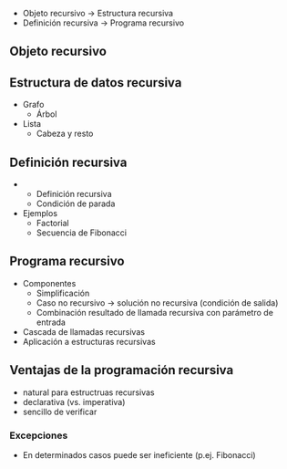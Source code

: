 - Objeto recursivo -> Estructura recursiva
- Definición recursiva -> Programa recursivo 

## Objeto recursivo
## Estructura de datos recursiva
- Grafo
	- Árbol
- Lista
	- Cabeza y resto
## Definición recursiva
- 
	- Definición recursiva
	- Condición de parada
- Ejemplos
	- Factorial
	- Secuencia de Fibonacci
## Programa recursivo
- Componentes
	- Simplificación
	- Caso no recursivo -> solución no recursiva (condición de salida)
	- Combinación resultado de llamada recursiva con parámetro de entrada
- Cascada de llamadas recursivas
- Aplicación a estructuras recursivas
## Ventajas de la programación recursiva
- natural para estructruas recursivas
- declarativa (vs. imperativa)
- sencillo de verificar
### Excepciones
- En determinados casos puede ser ineficiente (p.ej. Fibonacci)
